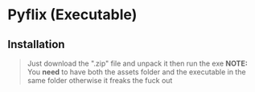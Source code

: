 # Pyflix (Executable)

## Installation

> Just download the ".zip" file and unpack it then run the exe **NOTE:** You **need** to have both the assets folder and the executable in the same folder otherwise it freaks the fuck out

